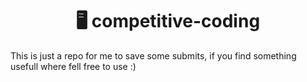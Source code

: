 <h1 align='center'> 🖥️ competitive-coding </h1>

<p> This is just a repo for me to save some submits, if you find something usefull where fell free to use :) </p> 
